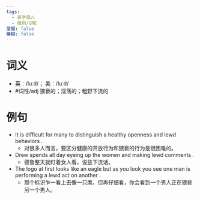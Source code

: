 ```yaml
---
tags:
  - 首字母/L
  - 级别/GRE
掌握: false
模糊: false
---
```

# 词义
- 英：/luːd/； 美：/luːd/
- #词性/adj  猥亵的；淫荡的；粗野下流的
# 例句
- It is difficult for many to distinguish a healthy openness and lewd behaviors .
	- 对很多人而言，要区分健康的开放行为和猥亵的行为是很困难的。
- Drew spends all day eyeing up the women and making lewd comments .
	- 德鲁整天就盯着女人看，说些下流话。
- The logo at first looks like an eagle but as you look you see one man is performing a lewd act on another .
	- 那个标识乍一看上去像一只鹰，但再仔细看，你会看到一个男人正在猥亵另一个男人。
